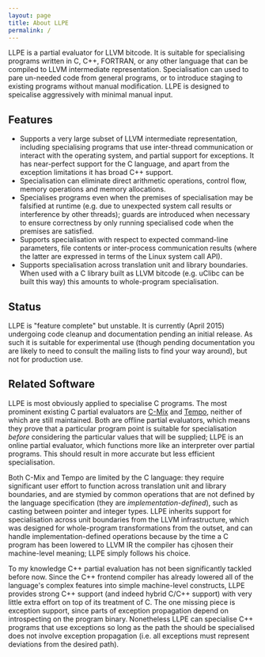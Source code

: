 ```yaml
---
layout: page
title: About LLPE
permalink: /
---
```


LLPE is a partial evaluator for LLVM bitcode. It is suitable for specialising programs written in C, C++, FORTRAN, or any other language that can be compiled to LLVM intermediate representation. Specialisation can used to pare un-needed code from general programs, or to introduce staging to existing programs without manual modification. LLPE is designed to speicalise aggressively with minimal manual input.

Features
--------

* Supports a very large subset of LLVM intermediate representation, including specialising programs that use inter-thread communication or interact with the operating system, and partial support for exceptions. It has near-perfect support for the C language, and apart from the exception limitations it has broad C++ support.
* Specialisation can eliminate direct arithmetic operations, control flow, memory operations and memory allocations.
* Specialises programs even when the premises of specialisation may be falsified at runtime (e.g. due to unexpected system call results or interference by other threads); guards are introduced when necessary to ensure correctness by only running specialised code when the premises are satisfied.
* Supports specialisation with respect to expected command-line parameters, file contents or inter-process communication results (where the latter are expressed in terms of the Linux system call API).
* Supports specialisation across translation unit and library boundaries. When used with a C library built as LLVM bitcode (e.g. uClibc can be built this way) this amounts to whole-program specialisation.

Status
------

LLPE is "feature complete" but unstable. It is currently (April 2015) undergoing code cleanup and documentation pending an initial release. As such it is suitable for experimental use (though pending documentation you are likely to need to consult the mailing lists to find your way around), but not for production use.

Related Software
----------------

LLPE is most obviously applied to specialise C programs. The most prominent existing C partial evaluators are [C-Mix](http://www.diku.dk/OLD/forskning/topps/activities/PartialEvaluation.html) and [Tempo](http://phoenix.inria.fr/software/past-projects/tempo), neither of which are still maintained. Both are offline partial evaluators, which means they prove that a particular program point is suitable for specialisation *before* considering the particular values that will be supplied; LLPE is an online partial evaluator, which functions more like an interpreter over partial programs. This should result in more accurate but less efficient specialisation.

Both C-Mix and Tempo are limited by the C language: they require significant user effort to function across translation unit and library boundaries, and are stymied by common operations that are not defined by the language specification (they are *implementation-defined*), such as casting between pointer and integer types. LLPE inherits support for specialisation across unit boundaries from the LLVM infrastructure, which was designed for whole-program transformations from the outset, and can handle implementation-defined operations because by the time a C program has been lowered to LLVM IR the compiler has cjhosen their machine-level meaning; LLPE simply follows his choice.

To my knowledge C++ partial evaluation has not been significantly tackled before now. Since the C++ frontend compiler has already lowered all of the language's complex features into simple machine-level constructs, LLPE provides strong C++ support (and indeed hybrid C/C++ support) with very little extra effort on top of its treatment of C. The one missing piece is exception support, since parts of exception propagation depend on introspecting on the program binary. Nonetheless LLPE can specialise C++ programs that use exceptions so long as the path the should be specialised does not involve exception propagation (i.e. all exceptions must represent deviations from the desired path).

